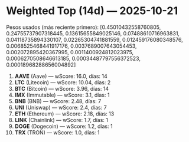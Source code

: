 # Weighted Top (14d) — 2025-10-21
Pesos usados (más reciente primero): [0.45010432558760805, 0.24755737907318445, 0.13615655849025146, 0.07488610716963831, 0.04118735894330107, 0.02265304741881559, 0.012459176080348576, 0.0068525468441917176, 0.0037689007643054453, 0.002072895420367995, 0.0011400924812023975, 0.0006270508646613185, 0.00034487797556372523, 0.00018968288656004892]
1. **AAVE** (Aave) — wScore: 16.0, días: 14
2. **LTC** (Litecoin) — wScore: 10.04, días: 2
3. **BTC** (Bitcoin) — wScore: 3.96, días: 14
4. **IMX** (Immutable) — wScore: 3.1, días: 1
5. **BNB** (BNB) — wScore: 2.48, días: 7
6. **UNI** (Uniswap) — wScore: 2.4, días: 7
7. **ETH** (Ethereum) — wScore: 2.18, días: 13
8. **LINK** (Chainlink) — wScore: 1.7, días: 1
9. **DOGE** (Dogecoin) — wScore: 1.2, días: 1
10. **TRX** (TRON) — wScore: 1.0, días: 1